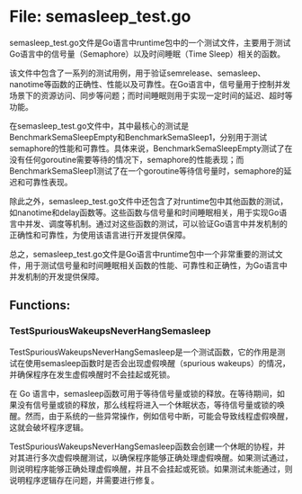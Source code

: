 # File: semasleep_test.go

semasleep_test.go文件是Go语言中runtime包中的一个测试文件，主要用于测试Go语言中的信号量（Semaphore）以及时间睡眠（Time Sleep）相关的函数。

该文件中包含了一系列的测试用例，用于验证semrelease、semasleep、nanotime等函数的正确性、性能以及可靠性。在Go语言中，信号量用于控制并发场景下的资源访问、同步等问题；而时间睡眠则用于实现一定时间的延迟、超时等功能。

在semasleep_test.go文件中，其中最核心的测试是BenchmarkSemaSleepEmpty和BenchmarkSemaSleep1，分别用于测试semaphore的性能和可靠性。具体来说，BenchmarkSemaSleepEmpty测试了在没有任何goroutine需要等待的情况下，semaphore的性能表现；而BenchmarkSemaSleep1测试了在一个goroutine等待信号量时，semaphore的延迟和可靠性表现。

除此之外，semasleep_test.go文件中还包含了对runtime包中其他函数的测试，如nanotime和delay函数等。这些函数与信号量和时间睡眠相关，用于实现Go语言中并发、调度等机制。通过对这些函数的测试，可以验证Go语言中并发机制的正确性和可靠性，为使用该语言进行开发提供保障。

总之，semasleep_test.go文件是Go语言中runtime包中一个非常重要的测试文件，用于测试信号量和时间睡眠相关函数的性能、可靠性和正确性，为Go语言中并发机制的开发提供保障。

## Functions:

### TestSpuriousWakeupsNeverHangSemasleep

TestSpuriousWakeupsNeverHangSemasleep是一个测试函数，它的作用是测试在使用semasleep函数时是否会出现虚假唤醒（spurious wakeups）的情况，并确保程序在发生虚假唤醒时不会挂起或死锁。

在 Go 语言中，semasleep函数可用于等待信号量或锁的释放。在等待期间，如果没有信号量或锁的释放，那么线程将进入一个休眠状态，等待信号量或锁的唤醒。然而，由于系统的一些异常操作，例如信号中断，可能会导致线程虚假唤醒，这就会破坏程序逻辑。

TestSpuriousWakeupsNeverHangSemasleep函数会创建一个休眠的协程，并对其进行多次虚假唤醒测试，以确保程序能够正确处理虚假唤醒。如果测试通过，则说明程序能够正确处理虚假唤醒，并且不会挂起或死锁。如果测试未能通过，则说明程序逻辑存在问题，并需要进行修复。



